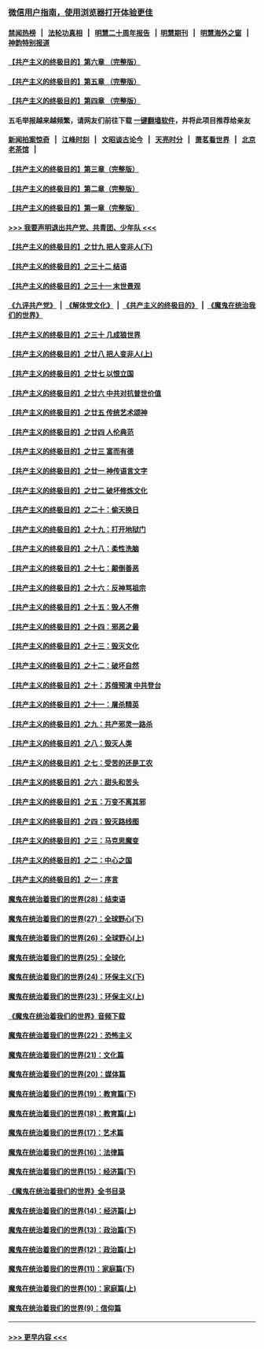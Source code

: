 ### [微信用户指南，使用浏览器打开体验更佳](https://github.com/gfw-breaker/banned-news1/blob/master/indexes/wechat-guide.md?t=0)
#### [禁闻热榜](热点新闻.md?t=0)  &nbsp;&nbsp;|&nbsp;&nbsp; [法轮功真相](https://github.com/gfw-breaker/truth/blob/master/README.md?t=0) &nbsp;&nbsp;|&nbsp;&nbsp; [明慧二十周年报告](https://github.com/gfw-breaker/mh-reports/blob/master/README.md?t=0) &nbsp;&nbsp;|&nbsp;&nbsp;[明慧期刊](https://github.com/gfw-breaker/mh-qikan) &nbsp;&nbsp;|&nbsp;&nbsp; [明慧海外之窗](https://github.com/gfw-breaker/mh-news/blob/master/README.md?t=0) &nbsp;&nbsp;|&nbsp;&nbsp; [神韵特别报道](https://github.com/gfw-breaker/mh-news/blob/master/shenyun.md?t=0)
#### [【共产主义的终极目的】第六章 （完整版）](../pages/nsc422/n11428913.md?t=02091022) 
#### [【共产主义的终极目的】第五章 （完整版）](../pages/nsc422/n11428912.md?t=02091022) 
#### [【共产主义的终极目的】第四章 （完整版）](../pages/nsc422/n11428907.md?t=02091022) 
#### 五毛举报越来越频繁，请网友们前往下载 [一键翻墙软件](https://github.com/gfw-breaker/ssr-accounts)，并将此项目推荐给亲友
#### [新闻拍案惊奇](https://github.com/gfw-breaker/banned-news1/blob/master/pages/link4.md) &nbsp;&nbsp;|&nbsp;&nbsp; [江峰时刻](https://github.com/gfw-breaker/banned-news1/blob/master/pages/link4.md) &nbsp;&nbsp;|&nbsp;&nbsp; [文昭谈古论今](https://github.com/gfw-breaker/banned-news1/blob/master/pages/link4.md) &nbsp;&nbsp;|&nbsp;&nbsp; [天亮时分](https://github.com/gfw-breaker/banned-news1/blob/master/pages/link4.md) &nbsp;&nbsp;|&nbsp;&nbsp; [萧茗看世界](https://github.com/gfw-breaker/banned-news1/blob/master/pages/link4.md) &nbsp;&nbsp;|&nbsp;&nbsp; [北京老茶馆](https://github.com/gfw-breaker/banned-news1/blob/master/pages/link4.md) &nbsp;&nbsp;|&nbsp;&nbsp; 
#### [【共产主义的终极目的】第三章（完整版）](../pages/nsc422/n11428848.md?t=02091022) 
#### [【共产主义的终极目的】第二章（完整版）](../pages/nsc422/n11428831.md?t=02091022) 
#### [【共产主义的终极目的】第一章（完整版）](../pages/nsc422/n11417651.md?t=02091022) 
#### [>>> 我要声明退出共产党、共青团、少年队 <<<](https://github.com/begood0513/goodnews/blob/master/quit/letter.md) 
#### [【共产主义的终极目的】之廿九 把人变非人(下)](../pages/nsc422/n11344140.md?t=02091022) 
#### [【共产主义的终极目的】之三十二 结语](../pages/nsc422/n11360535.md?t=02091022) 
#### [【共产主义的终极目的】之三十一 末世景观](../pages/nsc422/n11351129.md?t=02091022) 
#### [《九评共产党》](https://github.com/begood0513/9ping.md/blob/master/README.md) &nbsp;|&nbsp; [《解体党文化》](../../../../jtdwh.md/blob/master/README.md)  &nbsp;|&nbsp; [《共产主义的终极目的》](../../../../gczydzjmd.md/blob/master/README.md) &nbsp;|&nbsp; [《魔鬼在统治我们的世界》](../../../../mgztzwmdsj.md/blob/master/README.md) 
#### [【共产主义的终极目的】之三十 几成狼世界](../pages/nsc422/n11348280.md?t=02091022) 
#### [【共产主义的终极目的】之廿八 把人变非人(上)](../pages/nsc422/n11340492.md?t=02091022) 
#### [【共产主义的终极目的】之廿七 以恨立国](../pages/nsc422/n11336944.md?t=02091022) 
#### [【共产主义的终极目的】之廿六 中共对抗普世价值](../pages/nsc422/n11324785.md?t=02091022) 
#### [【共产主义的终极目的】之廿五 传统艺术颂神](../pages/nsc422/n11296396.md?t=02091022) 
#### [【共产主义的终极目的】之廿四 人伦典范](../pages/nsc422/n11296397.md?t=02091022) 
#### [【共产主义的终极目的】之廿三 富而有德](../pages/nsc422/n11283598.md?t=02091022) 
#### [【共产主义的终极目的】之廿一 神传语言文字](../pages/nsc422/n11263265.md?t=02091022) 
#### [【共产主义的终极目的】之廿二 破坏修炼文化](../pages/nsc422/n11245728.md?t=02091022) 
#### [【共产主义的终极目的】之二十：偷天换日](../pages/nsc422/n11238846.md?t=02091022) 
#### [【共产主义的终极目的】之十九：打开地狱门](../pages/nsc422/n11206376.md?t=02091022) 
#### [【共产主义的终极目的】之十八：柔性洗脑](../pages/nsc422/n11199994.md?t=02091022) 
#### [【共产主义的终极目的】之十七：颠倒善恶](../pages/nsc422/n11179782.md?t=02091022) 
#### [【共产主义的终极目的】之十六：反神骂祖宗](../pages/nsc422/n11166798.md?t=02091022) 
#### [【共产主义的终极目的】之十五：毁人不倦](../pages/nsc422/n11166792.md?t=02091022) 
#### [【共产主义的终极目的】之十四：邪恶之最](../pages/nsc422/n11150249.md?t=02091022) 
#### [【共产主义的终极目的】之十三：毁灭文化](../pages/nsc422/n11135227.md?t=02091022) 
#### [【共产主义的终极目的】之十二：破坏自然](../pages/nsc422/n11135214.md?t=02091022) 
#### [【共产主义的终极目的】之十：苏俄预演 中共登台](../pages/nsc422/n11118424.md?t=02091022) 
#### [【共产主义的终极目的】之十一：屠杀精英](../pages/nsc422/n11118442.md?t=02091022) 
#### [【共产主义的终极目的】之九：共产邪灵一路杀](../pages/nsc422/n11114139.md?t=02091022) 
#### [【共产主义的终极目的】之八：毁灭人类](../pages/nsc422/n11108503.md?t=02091022) 
#### [【共产主义的终极目的】之七：受苦的还是工农](../pages/nsc422/n11101809.md?t=02091022) 
#### [【共产主义的终极目的】之六：甜头和苦头](../pages/nsc422/n11096971.md?t=02091022) 
#### [【共产主义的终极目的】之五：万变不离其邪](../pages/nsc422/n11091285.md?t=02091022) 
#### [【共产主义的终极目的】之四：毁灭路线图](../pages/nsc422/n11086284.md?t=02091022) 
#### [【共产主义的终极目的】之三：马克思魔变](../pages/nsc422/n11061941.md?t=02091022) 
#### [【共产主义的终极目的】之二：中心之国](../pages/nsc422/n11047728.md?t=02091022) 
#### [【共产主义的终极目的】之一：序言](../pages/nsc422/n11086077.md?t=02091022) 
#### [魔鬼在统治着我们的世界(28)：结束语](../pages/nsc422/n10936246.md?t=02091022) 
#### [魔鬼在统治着我们的世界(27)：全球野心(下)](../pages/nsc422/n10928319.md?t=02091022) 
#### [魔鬼在统治着我们的世界(26)：全球野心(上)](../pages/nsc422/n10900318.md?t=02091022) 
#### [魔鬼在统治着我们的世界(25)：全球化](../pages/nsc422/n10788205.md?t=02091022) 
#### [魔鬼在统治着我们的世界(24)：环保主义(下)](../pages/nsc422/n10695307.md?t=02091022) 
#### [魔鬼在统治着我们的世界(23)：环保主义(上)](../pages/nsc422/n10688613.md?t=02091022) 
#### [《魔鬼在统治着我们的世界》音频下载](../pages/nsc422/n10635553.md?t=02091022) 
#### [魔鬼在统治着我们的世界(22)：恐怖主义](../pages/nsc422/n10614727.md?t=02091022) 
#### [魔鬼在统治着我们的世界(21)：文化篇](../pages/nsc422/n10597706.md?t=02091022) 
#### [魔鬼在统治着我们的世界(20)：媒体篇](../pages/nsc422/n10586579.md?t=02091022) 
#### [魔鬼在统治着我们的世界(19)：教育篇(下)](../pages/nsc422/n10564808.md?t=02091022) 
#### [魔鬼在统治着我们的世界(18)：教育篇(上)](../pages/nsc422/n10526970.md?t=02091022) 
#### [魔鬼在统治着我们的世界(17)：艺术篇](../pages/nsc422/n10499093.md?t=02091022) 
#### [魔鬼在统治着我们的世界(16)：法律篇](../pages/nsc422/n10485969.md?t=02091022) 
#### [魔鬼在统治着我们的世界(15)：经济篇(下)](../pages/nsc422/n10469975.md?t=02091022) 
#### [《魔鬼在统治着我们的世界》全书目录](../pages/nsc422/n10464261.md?t=02091022) 
#### [魔鬼在统治着我们的世界(14)：经济篇(上)](../pages/nsc422/n10457370.md?t=02091022) 
#### [魔鬼在统治着我们的世界(13)：政治篇(下)](../pages/nsc422/n10448270.md?t=02091022) 
#### [魔鬼在统治着我们的世界(12)：政治篇(上)](../pages/nsc422/n10444576.md?t=02091022) 
#### [魔鬼在统治着我们的世界(11)：家庭篇(下)](../pages/nsc422/n10440961.md?t=02091022) 
#### [魔鬼在统治着我们的世界(10)：家庭篇(上)](../pages/nsc422/n10435448.md?t=02091022) 
#### [魔鬼在统治着我们的世界(9)：信仰篇](../pages/nsc422/n10432159.md?t=02091022) 

----
#### [ >>> 更早内容 <<< ](../indexes/nsc422-earlier.md)
